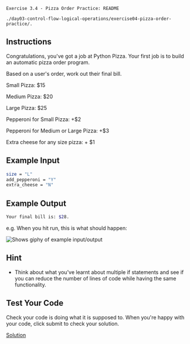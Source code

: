 `Exercise 3.4 - Pizza Order Practice: README`

`./day03-control-flow-logical-operations/exercise04-pizza-order-practice/.`


## Instructions

Congratulations, you've got a job at Python Pizza. Your first job is to build an automatic pizza order program.

Based on a user's order, work out their final bill.

Small Pizza: $15

Medium Pizza: $20

Large Pizza: $25

Pepperoni for Small Pizza: +$2

Pepperoni for Medium or Large Pizza: +$3

Extra cheese for any size pizza: + $1


## Example Input

```sh
size = "L"
add_pepperoni = "Y"
extra_cheese = "N"
```

## Example Output

```sh
Your final bill is: $28.
```

e.g. When you hit run, this is what should happen:

<picture>
<img alt="Shows giphy of example input/output" src="https://cdn.fs.teachablecdn.com/p1evEkwQxGNR4WlolIb4">
</picture>

## Hint

- Think about what you've learnt about multiple if statements and see if you can reduce the number of lines of code while having the same functionality.

## Test Your Code

Check your code is doing what it is supposed to. When you're happy with your code, click submit to check your solution.

[Solution](https://repl.it/@appbrewery/day-3-4-solution)